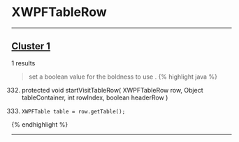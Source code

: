 # XWPFTableRow

***

## [Cluster 1](./1)
1 results
> set a boolean value for the boldness to use . 
{% highlight java %}
332. protected void startVisitTableRow( XWPFTableRow row, Object tableContainer, int rowIndex, boolean headerRow )
338.     XWPFTable table = row.getTable();
{% endhighlight %}

***

